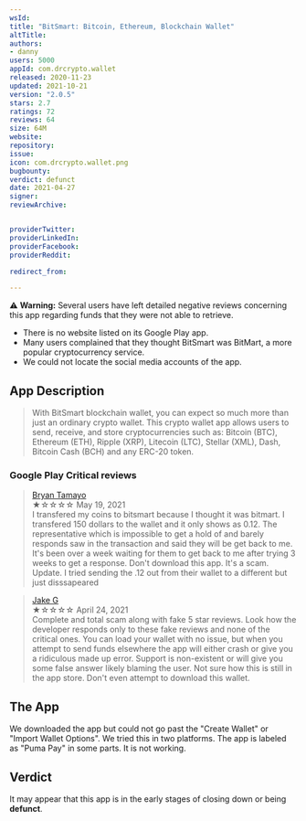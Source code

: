```yaml
---
wsId:
title: "BitSmart: Bitcoin, Ethereum, Blockchain Wallet"
altTitle:
authors:
- danny
users: 5000
appId: com.drcrypto.wallet
released: 2020-11-23
updated: 2021-10-21
version: "2.0.5"
stars: 2.7
ratings: 72
reviews: 64
size: 64M
website:
repository:
issue:
icon: com.drcrypto.wallet.png
bugbounty:
verdict: defunct
date: 2021-04-27
signer:
reviewArchive:


providerTwitter:
providerLinkedIn:
providerFacebook:
providerReddit:

redirect_from:

---
```



⚠️ **Warning:** Several users have left detailed negative reviews concerning this app regarding funds that they were not able to retrieve.

- There is no website listed on its Google Play app.
- Many users complained that they thought BitSmart was BitMart, a more popular cryptocurrency service.
- We could not locate the social media accounts of the app.

## App Description

> With BitSmart blockchain wallet, you can expect so much more than just an ordinary crypto wallet. This crypto wallet app allows users to send, receive, and store cryptocurrencies such as: Bitcoin (BTC), Ethereum (ETH), Ripple (XRP), Litecoin (LTC), Stellar (XML), Dash, Bitcoin Cash (BCH) and any ERC-20 token.

### Google Play Critical reviews

> [Bryan Tamayo](https://play.google.com/store/apps/details?id=com.drcrypto.wallet&reviewId=gp%3AAOqpTOEpjeQN8paomP5psStz_aPjWpPuM2jvqYFYdj-Xoez6NB3qoDp5tTwGJY5yHfXxFJlMLJFQ9tSJOWhbyCc)<br>
  ★☆☆☆☆ May 19, 2021 <br>
       I transfered my coins to bitsmart because I thought it was bitmart. I transfered 150 dollars to the wallet and it only shows as 0.12. The representative which is impossible to get a hold of and barely responds saw in the transaction and said they will be get back to me. It's been over a week waiting for them to get back to me after trying 3 weeks to get a response. Don't download this app. It's a scam. Update. I tried sending the .12 out from their wallet to a different but just disssapeared

> [Jake G](https://play.google.com/store/apps/details?id=com.drcrypto.wallet&reviewId=gp%3AAOqpTOGVq2WcV55W_vMKoa4RmN77IlRSzlGCRE02nL3Ro5di0nYrp6xkAJd1lyzM3BcZaceg9BtrRw3HEjCPCGw)<br>
  ★☆☆☆☆ April 24, 2021 <br>
       Complete and total scam along with fake 5 star reviews. Look how the developer responds only to these fake reviews and none of the critical ones. You can load your wallet with no issue, but when you attempt to send funds elsewhere the app will either crash or give you a ridiculous made up error. Support is non-existent or will give you some false answer likely blaming the user. Not sure how this is still in the app store. Don't even attempt to download this wallet.

## The App

We downloaded the app but could not go past the "Create Wallet" or "Import Wallet Options". We tried this in two platforms. The app is labeled as "Puma Pay" in some parts. It is not working.

## Verdict

It may appear that this app is in the early stages of closing down or being **defunct**.
